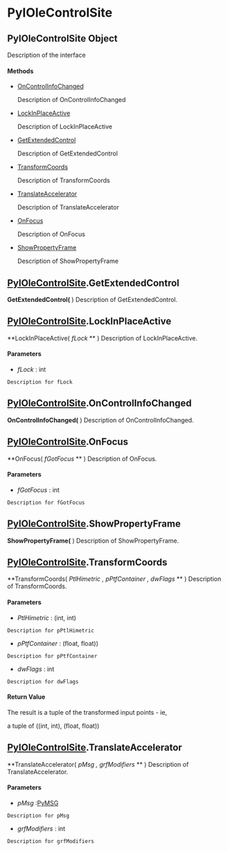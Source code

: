 # PyIOleControlSite

## PyIOleControlSite Object

Description of the interface

#### Methods


  - [OnControlInfoChanged](PyIOleControlSite.md#pyiolecontrolsiteoncontrolinfochanged)

    Description of OnControlInfoChanged&nbsp;

  - [LockInPlaceActive](PyIOleControlSite.md#pyiolecontrolsitelockinplaceactive)

    Description of LockInPlaceActive&nbsp;

  - [GetExtendedControl](PyIOleControlSite.md#pyiolecontrolsitegetextendedcontrol)

    Description of GetExtendedControl&nbsp;

  - [TransformCoords](PyIOleControlSite.md#pyiolecontrolsitetransformcoords)

    Description of TransformCoords&nbsp;

  - [TranslateAccelerator](PyIOleControlSite.md#pyiolecontrolsitetranslateaccelerator)

    Description of TranslateAccelerator&nbsp;

  - [OnFocus](PyIOleControlSite.md#pyiolecontrolsiteonfocus)

    Description of OnFocus&nbsp;

  - [ShowPropertyFrame](PyIOleControlSite.md#pyiolecontrolsiteshowpropertyframe)

    Description of ShowPropertyFrame&nbsp;

## [PyIOleControlSite](#pyiolecontrolsite)\.GetExtendedControl

 **GetExtendedControl\(** \)
Description of GetExtendedControl\.

## [PyIOleControlSite](#pyiolecontrolsite)\.LockInPlaceActive

 **LockInPlaceActive\( *fLock* ** \)
Description of LockInPlaceActive\.

#### Parameters


  -  *fLock* : int

    Description for fLock

## [PyIOleControlSite](#pyiolecontrolsite)\.OnControlInfoChanged

 **OnControlInfoChanged\(** \)
Description of OnControlInfoChanged\.

## [PyIOleControlSite](#pyiolecontrolsite)\.OnFocus

 **OnFocus\( *fGotFocus* ** \)
Description of OnFocus\.

#### Parameters


  -  *fGotFocus* : int

    Description for fGotFocus

## [PyIOleControlSite](#pyiolecontrolsite)\.ShowPropertyFrame

 **ShowPropertyFrame\(** \)
Description of ShowPropertyFrame\.

## [PyIOleControlSite](#pyiolecontrolsite)\.TransformCoords

 **TransformCoords\( *PtlHimetric*  *, pPtfContainer*  *, dwFlags* ** \)
Description of TransformCoords\.

#### Parameters


  -  *PtlHimetric* : \(int, int\)

    Description for pPtlHimetric

  -  *pPtfContainer* : \(float, float\)\)

    Description for pPtfContainer

  -  *dwFlags* : int

    Description for dwFlags

#### Return Value
The result is a tuple of the transformed input points - ie, 

a tuple of \(\(int, int\), \(float, float\)\)

## [PyIOleControlSite](#pyiolecontrolsite)\.TranslateAccelerator

 **TranslateAccelerator\( *pMsg*  *, grfModifiers* ** \)
Description of TranslateAccelerator\.

#### Parameters


  -  *pMsg* :[PyMSG](#pymsg)

    Description for pMsg

  -  *grfModifiers* : int

    Description for grfModifiers